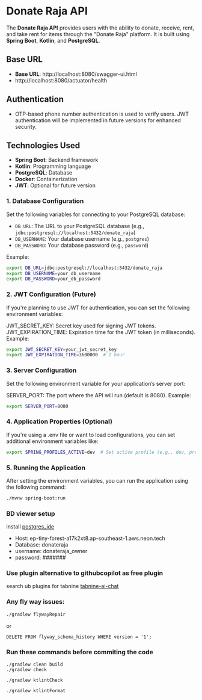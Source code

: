# Donate Raja API

The **Donate Raja API** provides users with the ability to donate, receive, rent, and take rent for items through the "Donate Raja" platform. It is built using **Spring Boot**, **Kotlin**, and **PostgreSQL**.

## Base URL

- **Base URL**: http://localhost:8080/swagger-ui.html
- http://localhost:8080/actuator/health

## Authentication

- OTP-based phone number authentication is used to verify users. JWT authentication will be implemented in future versions for enhanced security.

## Technologies Used

- **Spring Boot**: Backend framework
- **Kotlin**: Programming language
- **PostgreSQL**: Database
- **Docker**: Containerization
- **JWT**: Optional for future version

### 1. **Database Configuration**

Set the following variables for connecting to your PostgreSQL database:

- `DB_URL`: The URL to your PostgreSQL database (e.g., `jdbc:postgresql://localhost:5432/donate_raja`)
- `DB_USERNAME`: Your database username (e.g., `postgres`)
- `DB_PASSWORD`: Your database password (e.g., `password`)

Example:
```bash
export DB_URL=jdbc:postgresql://localhost:5432/donate_raja
export DB_USERNAME=your_db_username
export DB_PASSWORD=your_db_password
```

### 2. JWT Configuration (Future)
If you're planning to use JWT for authentication, you can set the following environment variables:

JWT_SECRET_KEY: Secret key used for signing JWT tokens.
JWT_EXPIRATION_TIME: Expiration time for the JWT token (in milliseconds).
Example:
```bash
export JWT_SECRET_KEY=your_jwt_secret_key
export JWT_EXPIRATION_TIME=3600000  # 1 hour
```

### 3. Server Configuration
Set the following environment variable for your application’s server port:

SERVER_PORT: The port where the API will run (default is 8080).
Example:

```bash
export SERVER_PORT=8080
```
### 4. Application Properties (Optional)
If you're using a .env file or want to load configurations, you can set additional environment variables like:
```bash
export SPRING_PROFILES_ACTIVE=dev  # Set active profile (e.g., dev, prod)
```
### 5. Running the Application
After setting the environment variables, you can run the application using the following command:

```bash
./mvnw spring-boot:run
```

### BD viewer setup
install [postgres_ide](https://dbeaver.io/download/)
* Host: ep-tiny-forest-a17k2xt8.ap-southeast-1.aws.neon.tech
* Database: donateraja
* username: donateraja_owner
* password: #######

### Use plugin alternative to githubcopilot as free plugin
search ub plugins for tabnine 
[tabnine-ai-chat](https://plugins.jetbrains.com/plugin/12798-tabnine-ai-chat--autocomplete-for-javascript-python--more)

### Any fly way issues:
```bash
./gradlew flywayRepair

```

or 

```
DELETE FROM flyway_schema_history WHERE version = '1';
```


### Run these commands before commiting the code 

```shell
./gradlew clean build
./gradlew check 
```

```shell
./gradlew ktlintCheck
```

```shell
./gradlew ktlintFormat
```